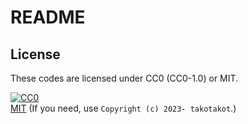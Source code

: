 # README

## License

These codes are licensed under CC0 (CC0-1.0) or MIT.

[![CC0](http://i.creativecommons.org/p/zero/1.0/88x31.png "CC0")](http://creativecommons.org/publicdomain/zero/1.0/deed.ja)  
[MIT](https://opensource.org/licenses/MIT) (If you need, use `Copyright (c) 2023- takotakot`.)

